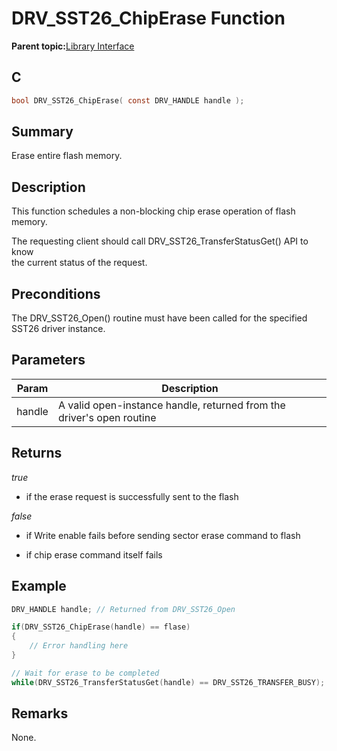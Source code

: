 # DRV\_SST26\_ChipErase Function

**Parent topic:**[Library Interface](GUID-9FCC5D93-AC38-4FA0-88B8-A6C5A9BAF6EF.md)

## C

```c
bool DRV_SST26_ChipErase( const DRV_HANDLE handle );
```

## Summary

Erase entire flash memory.

## Description

This function schedules a non-blocking chip erase operation of flash memory.

The requesting client should call DRV\_SST26\_TransferStatusGet\(\) API to know<br />the current status of the request.

## Preconditions

The DRV\_SST26\_Open\(\) routine must have been called for the specified SST26 driver instance.

## Parameters

|Param|Description|
|-----|-----------|
|handle|A valid open-instance handle, returned from the driver's open routine|

## Returns

*true*

-   if the erase request is successfully sent to the flash


*false*

-   if Write enable fails before sending sector erase command to flash

-   if chip erase command itself fails


## Example

```c
DRV_HANDLE handle; // Returned from DRV_SST26_Open

if(DRV_SST26_ChipErase(handle) == flase)
{
    // Error handling here
}

// Wait for erase to be completed
while(DRV_SST26_TransferStatusGet(handle) == DRV_SST26_TRANSFER_BUSY);

```

## Remarks

None.

